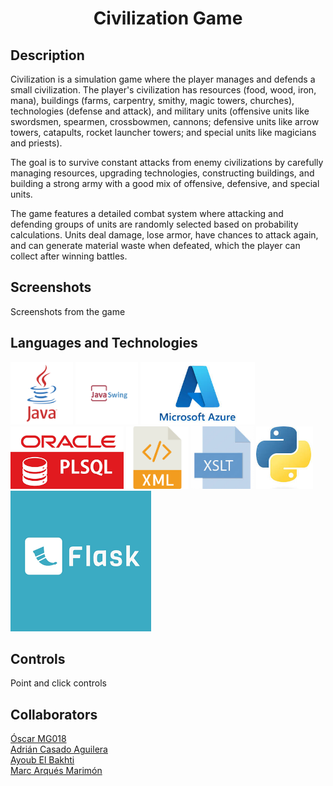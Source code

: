 <h1 align="center">Civilization Game</h1>

<h2>Description</h2>
<p>
  Civilization is a simulation game where the player manages and defends a small civilization. The player's civilization has resources (food, wood, iron, mana), buildings (farms, carpentry, smithy, magic towers, churches), technologies (defense and attack), and military units (offensive units like swordsmen, spearmen, crossbowmen, cannons; defensive units like arrow towers, catapults, rocket launcher towers; and special units like magicians and priests).
</p>

<p>
  The goal is to survive constant attacks from enemy civilizations by carefully managing resources, upgrading technologies, constructing buildings, and building a strong army with a good mix of offensive, defensive, and special units.
</p>
<p>
  The game features a detailed combat system where attacking and defending groups of units are randomly selected based on probability calculations. Units deal damage, lose armor, have chances to attack again, and can generate material waste when defeated, which the player can collect after winning battles.
</p>

<h2>Screenshots</h2>
<p>Screenshots from the game</p>

<h2>Languages and Technologies</h2>
<p>
  <img src="images/java.png" width="100" alt="Java"/>
  <img src="images/swing.png" width="100" alt="Swing"/>
  <img src="images/azure.jpg" height="100" alt="Azure"/>
  <img src="images/plsql.png" height="100" alt="PlSql"/>
  <img src="images/xml.png" width="100" alt="Xml"/>
  <img src="images/xslt.jpg" width="100" alt="Xmlt"/>
  <img src="images/python.jpg" height="100" alt="Python"/>
  <img src="images/flask.png" height="" alt="flask.jpg"/>
</p>

<h2>Controls</h2>
<p>Point and click controls</p>

<h2>Collaborators</h2>
<p>
  <a href="https://github.com/OscarMG018">Óscar MG018</a><br>
  <a href="https://github.com/AdrianCasadoAguilera">Adrián Casado Aguilera</a><br>
  <a href="https://github.com/AAyoubelbakhti">Ayoub El Bakhti</a><br>
  <a href="https://github.com/MarcArques">Marc Arqués Marimón</a>
</p>
